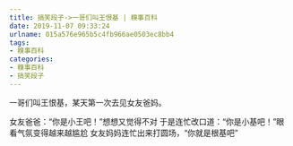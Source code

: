 ```yaml
---
title: 搞笑段子->一哥们叫王恨基 | 糗事百科
date: 2019-11-07 09:33:24
urlname: 015a576e965b5c4fb966ae0503ec8bb4
tags: 
- 糗事百科
categories:
- 糗事百科
- 搞笑段子
---
```

一哥们叫王恨基，某天第一次去见女友爸妈。

女友爸爸：“你是小王吧！”想想又觉得不对 于是连忙改口道：“你是小基吧！”眼看气氛变得越来越尴尬 女友妈妈连忙出来打圆场，“你就是根基吧”


